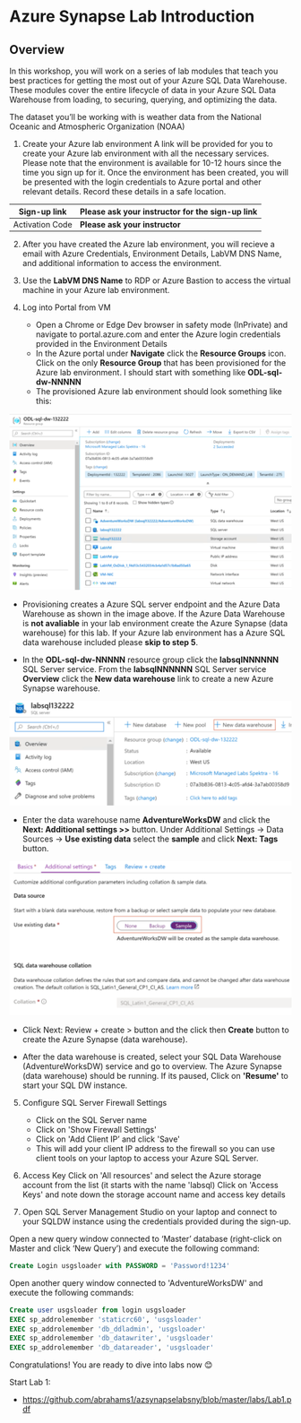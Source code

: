 # Azure Synapse Lab Introduction

## Overview
In this workshop, you will work on a series of lab modules that teach you best practices for getting the most out of your Azure SQL Data Warehouse. These modules cover the entire lifecycle of data in your Azure SQL Data Warehouse from loading, to securing, querying, and optimizing the data. 

The dataset you’ll be working with is weather data from the National Oceanic and Atmospheric Organization (NOAA)

1.	Create your Azure lab environment
A link will be provided for you to create your Azure lab environment with all the necessary services. Please note that the environment is available for 10-12 hours since the time you sign up for it. Once the environment has been created, you will be presented with the login credentials to Azure portal and other relevant details. Record these details in a safe location.

  Sign-up link | **Please ask your instructor for the sign-up link**
  ------------ | -------------
  Activation Code | **Please ask your instructor**



2. After you have created the Azure lab environment, you will recieve a email with Azure Credentials, Environment Details, LabVM DNS Name, and additional information to access the environment.

3. Use the **LabVM DNS Name** to RDP or Azure Bastion to access the virtual machine in your Azure lab environment. 

4. Log into Portal from VM
   * Open a Chrome or Edge Dev browser in safety mode (InPrivate) and navigate to portal.azure.com and enter the Azure login credentials provided in the Environment Details
   * In the Azure portal under **Navigate** click the **Resource Groups** icon. Click on the only **Resource Group** that has been provisioned for the Azure lab environment. I should start with something like **ODL-sql-dw-NNNNN**
   * The provisioned Azure lab environment should look something like this:
  
  ![Lab Resource Group](../Media/labenv1.png)
  
   * Provisioning creates a Azure SQL server endpoint and the Azure Data Warehouse as shown in the image above. If the Azure Data Warehouse is **not avaliable** in your lab environment create the Azure Synapse (data warehouse) for this lab. If your Azure lab environment has a Azure SQL data warehouse included please **skip to step 5**.
   
   * In the **ODL-sql-dw-NNNNN** resource group click the **labsqlNNNNNN** SQL Server service. From the **labsqlNNNNNN** SQL Server service **Overview** click the **New data warehouse** link to create a new Azure Synapse warehouse.
  
  ![Lab Resource Group](../Media/dwprov1.png)
  
  * Enter the data warehouse name **AdventureWorksDW** and click the **Next: Additional settings >>** button. Under Additional Settings -> Data Sources -> **Use existing data** select the **sample** and click **Next: Tags** button.
  
  ![Lab Resource Group](../Media/dwprov2.png)
  
  * Click Next: Review + create > button and the click then **Create** button to create the Azure Synapse (data warehouse).
  
  * After the data warehouse is created, select your SQL Data Warehouse (AdventureWorksDW) service and go to overview. The Azure Synapse (data warehouse) should be running. If its paused, Click on **'Resume'** to start your SQL DW instance.
  
5. Configure SQL Server Firewall Settings
   * Click on the SQL Server name 
   * Click on 'Show Firewall Settings' 
   * Click on 'Add Client IP’ and click 'Save'
   * This will add your client IP address to the firewall so you can use client tools on your laptop to access your Azure SQL Server.
   
6.	Access Key
Click on 'All resources' and select the Azure storage account from the list (it starts with the name 'labsql) 
Click on 'Access Keys' and note down the storage account name and access key details 

7.	Open SQL Server Management Studio on your laptop and connect to your SQLDW instance using the credentials provided during the sign-up.

Open a new query window connected to ‘Master’ database (right-click on Master and click ‘New Query’) and execute the following command:
```sql
Create Login usgsloader with PASSWORD = 'Password!1234'
```
Open another query window connected to 'AdventureWorksDW' and execute the following commands:
```sql
Create user usgsloader from login usgsloader
EXEC sp_addrolemember 'staticrc60', 'usgsloader'
EXEC sp_addrolemember 'db_ddladmin', 'usgsloader'
EXEC sp_addrolemember 'db_datawriter', 'usgsloader'
EXEC sp_addrolemember 'db_datareader', 'usgsloader'
```
Congratulations! You are ready to dive into labs now 😊

Start Lab 1:
* https://github.com/abrahams1/azsynapselabsny/blob/master/labs/Lab1.pdf
